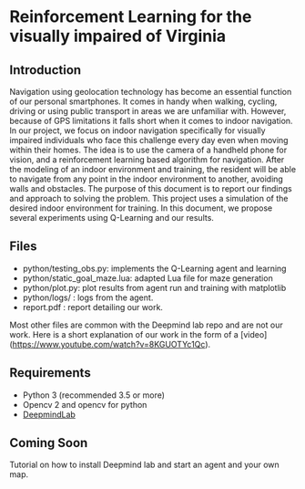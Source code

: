 # Reinforcement Learning for the visually impaired of Virginia

## Introduction
Navigation using geolocation technology has become an essential function of our personal smartphones. It comes in handy when walking, cycling, driving or using public transport in areas we are unfamiliar with. However, because of GPS limitations it falls short when it comes to indoor navigation. In our project, we focus on indoor navigation specifically for visually impaired individuals who face this challenge every day even when moving within their homes. The idea is to use the camera of a handheld phone for vision, and a reinforcement learning based algorithm for navigation. After the modeling of an indoor environment and training, the resident will be able to navigate from any point in the indoor environment to another, avoiding walls and obstacles. The purpose of this document is to report our findings and approach to solving the problem. This project uses a simulation of the desired indoor environment for training. In this document, we propose several experiments using Q-Learning and our results.

## Files 
- python/testing_obs.py: implements the Q-Learning agent and learning
- python/static_goal_maze.lua: adapted Lua file for maze generation
- python/plot.py: plot results from agent run and training with matplotlib
- python/logs/ : logs from the agent. 
- report.pdf : report detailing our work.

Most other files are common with the Deepmind lab repo and are not our work. Here is a short explanation of our work in the form of a [video] (https://www.youtube.com/watch?v=8KGUOTYc1Qc).

## Requirements
- Python 3 (recommended 3.5 or more)
- Opencv 2 and opencv for python
- [DeepmindLab](https://github.com/deepmind/lab) 

## Coming Soon
Tutorial on how to install Deepmind lab and start an agent and your own map.
